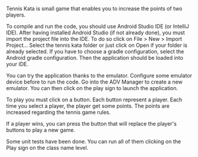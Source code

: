 
Tennis Kata is small game that enables you to increase the points of two players.

To compile and run the code, you should use Android Studio IDE (or IntelliJ IDE).
After having installed Android Studio (if not already done), you must import the project file into the IDE.
To do so click on File > New > Import Project...
Select the tennis kata folder or just click on Open if your folder is already selected.
If you have to choose a gradle configuration, select the Android gradle configuration. 
Then the application should be loaded into your IDE.

You can try the application thanks to the emulator.
Configure some emulator device before to run the code.
Go into the ADV Manager to create a new emulator.
You can then click on the play sign to launch the application.

To play you must click on a button.
Each button represent a player.
Each time you select a player, the player get some points.
The points are increased regarding the tennis game rules.

If a player wins, you can press the button that will replace the player's buttons to play a new game.


Some unit tests have been done.
You can run all of them clicking on the Play sign on the class name level.

